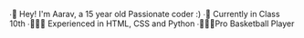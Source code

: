 ∙👋 Hey! I'm Aarav, a 15 year old Passionate coder :)
∙🏫 Currently in Class 10th
∙👨🏼‍💻 Experienced in HTML, CSS and Python
∙⛹🏻‍♂️Pro Basketball Player
